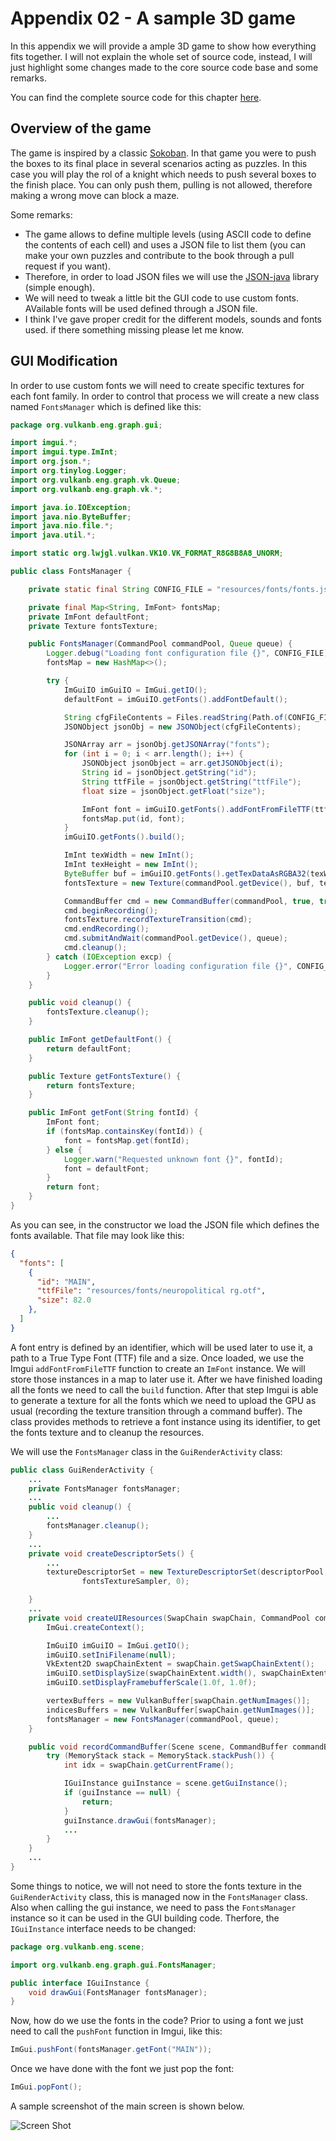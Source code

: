 # Appendix 02 - A sample 3D game

In this appendix we will provide a ample 3D game to show how everything fits together. I will not explain the whole set of source code, instead, I will just highlight some changes made to the core source code base and some remarks.

You can find the complete source code for this chapter [here](../../booksamples/appendix-02).

## Overview of the game

The game is inspired by a classic [Sokoban](https://es.wikipedia.org/wiki/Sokoban). In that game you were to push the boxes to its final place in several scenarios acting as puzzles. In this case you will play the rol of a knight which needs to push several boxes to the finish place. You can only push them, pulling is not allowed, therefore making a wrong move can block a maze.

Some remarks:
- The game allows to define multiple levels (using ASCII code to define the contents of each cell) and uses a JSON file to list them (you can make your own puzzles and contribute to the book through a pull request if you want).
- Therefore, in order to load JSON files we will use the [JSON-java](https://github.com/stleary/JSON-java) library (simple enough).
- We will need to tweak a little bit the GUI code to use custom fonts. AVailable fonts will be used defined through a JSON file.
- I think I've gave proper credit for the different models, sounds and fonts used. if there something missing please let me know.

## GUI Modification

In order to use custom fonts we will need to create specific textures for each font family. In order to control that process we will create a new class named `FontsManager` which is defined like this:

```java
package org.vulkanb.eng.graph.gui;

import imgui.*;
import imgui.type.ImInt;
import org.json.*;
import org.tinylog.Logger;
import org.vulkanb.eng.graph.vk.Queue;
import org.vulkanb.eng.graph.vk.*;

import java.io.IOException;
import java.nio.ByteBuffer;
import java.nio.file.*;
import java.util.*;

import static org.lwjgl.vulkan.VK10.VK_FORMAT_R8G8B8A8_UNORM;

public class FontsManager {

    private static final String CONFIG_FILE = "resources/fonts/fonts.json";

    private final Map<String, ImFont> fontsMap;
    private ImFont defaultFont;
    private Texture fontsTexture;

    public FontsManager(CommandPool commandPool, Queue queue) {
        Logger.debug("Loading font configuration file {}", CONFIG_FILE);
        fontsMap = new HashMap<>();

        try {
            ImGuiIO imGuiIO = ImGui.getIO();
            defaultFont = imGuiIO.getFonts().addFontDefault();

            String cfgFileContents = Files.readString(Path.of(CONFIG_FILE));
            JSONObject jsonObj = new JSONObject(cfgFileContents);

            JSONArray arr = jsonObj.getJSONArray("fonts");
            for (int i = 0; i < arr.length(); i++) {
                JSONObject jsonObject = arr.getJSONObject(i);
                String id = jsonObject.getString("id");
                String ttfFile = jsonObject.getString("ttfFile");
                float size = jsonObject.getFloat("size");

                ImFont font = imGuiIO.getFonts().addFontFromFileTTF(ttfFile, size);
                fontsMap.put(id, font);
            }
            imGuiIO.getFonts().build();

            ImInt texWidth = new ImInt();
            ImInt texHeight = new ImInt();
            ByteBuffer buf = imGuiIO.getFonts().getTexDataAsRGBA32(texWidth, texHeight);
            fontsTexture = new Texture(commandPool.getDevice(), buf, texWidth.get(), texHeight.get(), VK_FORMAT_R8G8B8A8_UNORM);

            CommandBuffer cmd = new CommandBuffer(commandPool, true, true);
            cmd.beginRecording();
            fontsTexture.recordTextureTransition(cmd);
            cmd.endRecording();
            cmd.submitAndWait(commandPool.getDevice(), queue);
            cmd.cleanup();
        } catch (IOException excp) {
            Logger.error("Error loading configuration file {}", CONFIG_FILE, excp);
        }
    }

    public void cleanup() {
        fontsTexture.cleanup();
    }

    public ImFont getDefaultFont() {
        return defaultFont;
    }

    public Texture getFontsTexture() {
        return fontsTexture;
    }

    public ImFont getFont(String fontId) {
        ImFont font;
        if (fontsMap.containsKey(fontId)) {
            font = fontsMap.get(fontId);
        } else {
            Logger.warn("Requested unknown font {}", fontId);
            font = defaultFont;
        }
        return font;
    }
}
```

As you can see, in the constructor we load the JSON file which defines the fonts available. That file may look like this:

```json
{
  "fonts": [
    {
      "id": "MAIN",
      "ttfFile": "resources/fonts/neuropolitical rg.otf",
      "size": 82.0
    },	
  ]
}
```

A font entry is defined by an identifier, which will be used later to use it, a path to a True Type Font (TTF) file and a size. Once loaded, we use the Imgui `addFontFromFileTTF` function to create an `ImFont` instance. We will store those instances in a map to later use it. After we have finished loading all the fonts we need to call the `build` function. After that step Imgui is able to generate a texture for all the fonts which we need to upload the GPU as usual (recording the texture transition through a command buffer). The class provides methods to retrieve a font instance using its identifier, to get the fonts texture and to cleanup the resources.

We will use the `FontsManager` class in the `GuiRenderActivity` class:

```java
public class GuiRenderActivity {
    ...
    private FontsManager fontsManager;
    ...
    public void cleanup() {
        ...
        fontsManager.cleanup();
    }
    ...
    private void createDescriptorSets() {
        ...
        textureDescriptorSet = new TextureDescriptorSet(descriptorPool, textureDescriptorSetLayout, fontsManager.getFontsTexture(),
                fontsTextureSampler, 0);

    }
    ...
    private void createUIResources(SwapChain swapChain, CommandPool commandPool, Queue queue) {
        ImGui.createContext();

        ImGuiIO imGuiIO = ImGui.getIO();
        imGuiIO.setIniFilename(null);
        VkExtent2D swapChainExtent = swapChain.getSwapChainExtent();
        imGuiIO.setDisplaySize(swapChainExtent.width(), swapChainExtent.height());
        imGuiIO.setDisplayFramebufferScale(1.0f, 1.0f);

        vertexBuffers = new VulkanBuffer[swapChain.getNumImages()];
        indicesBuffers = new VulkanBuffer[swapChain.getNumImages()];
        fontsManager = new FontsManager(commandPool, queue);
    }

    public void recordCommandBuffer(Scene scene, CommandBuffer commandBuffer) {
        try (MemoryStack stack = MemoryStack.stackPush()) {
            int idx = swapChain.getCurrentFrame();

            IGuiInstance guiInstance = scene.getGuiInstance();
            if (guiInstance == null) {
                return;
            }
            guiInstance.drawGui(fontsManager);
            ...
        }
    }
    ...
}
```

Some things to notice, we will not need to store the fonts texture in the `GuiRenderActivity` class, this is managed now in the `FontsManager` class. Also when calling the gui instance, we need to pass the `FontsManager` instance so it can be used in the GUI building code. Therfore, the `IGuiInstance` interface needs to be changed: 

```java
package org.vulkanb.eng.scene;

import org.vulkanb.eng.graph.gui.FontsManager;

public interface IGuiInstance {
    void drawGui(FontsManager fontsManager);
}
```

Now, how do we use the fonts in the code? Prior to using a font we just need to call the `pushFont` function in Imgui, like this:
```java
ImGui.pushFont(fontsManager.getFont("MAIN"));
```

Once we have done with the font we just pop the font:
```java
ImGui.popFont();
```

A sample screenshot of the main screen is shown below.

<img src="../appendix-02/rap02-screen-shot.png" title="" alt="Screen Shot" data-align="center">